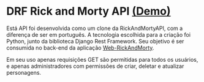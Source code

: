 <h1>DRF Rick and Morty API <a href="https://drf-rickandmorty-api.herokuapp.com/api/index/">(Demo)</a></h1>
<p>Está API foi desenvolvida como um clone da RickAndMortyAPI, com a diferença de ser em português. A tecnologia escolhida para a criação foi Python, junto da biblioteca Django Rest Framework. Seu objetivo é ser consumida no back-end da aplicação <a href="https://github.com/opaulocrispim/web-rickandmorty">Web-RickAndMorty</a>.</p>
<p>Em seu uso apenas requisições GET são permitidas para todos os usuários, e apenas administradores com permissões de criar, deletar e atualizar personagens.</p>


